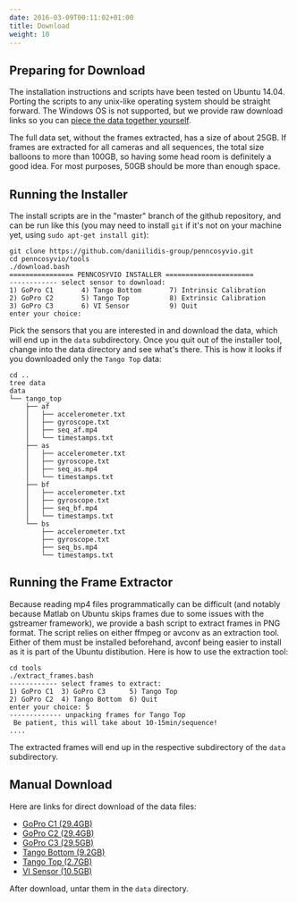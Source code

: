 ```yaml
---
date: 2016-03-09T00:11:02+01:00
title: Download
weight: 10
---
```


## Preparing for Download

The installation instructions and scripts have been tested on
Ubuntu 14.04. Porting the scripts to any unix-like operating system
should be straight forward. The Windows OS is not supported, but we
provide raw download links so you can [piece the data together
yourself](#manual_download).

The full data set, without the frames extracted, has a size of about 25GB. If frames are extracted for all cameras and all sequences, the total size balloons to more than 100GB, so having some head room is definitely a good idea. For most purposes, 50GB should be more than enough space.

## Running the Installer

The install scripts are in the "master" branch of the
github repository, and can be run like this (you may need to install
`git` if it's not on your machine yet, using `sudo apt-get install git`):

```nohighlight
git clone https://github.com/daniilidis-group/penncosyvio.git
cd penncosyvio/tools
./download.bash 
================ PENNCOSYVIO INSTALLER ======================
------------ select sensor to download:
1) GoPro C1		  4) Tango Bottom	    7) Intrinsic Calibration
2) GoPro C2		  5) Tango Top		    8) Extrinsic Calibration
3) GoPro C3		  6) VI Sensor		    9) Quit
enter your choice: 
```

Pick the sensors that you are interested in and download the
data, which will end up in the `data` subdirectory. Once you quit out
of the installer tool, change into the data directory and see what's
there. This is how it looks if you downloaded only the `Tango Top` data:

```nohighlight
cd ..
tree data
data
└── tango_top
    ├── af
    │   ├── accelerometer.txt
    │   ├── gyroscope.txt
    │   ├── seq_af.mp4
    │   └── timestamps.txt
    ├── as
    │   ├── accelerometer.txt
    │   ├── gyroscope.txt
    │   ├── seq_as.mp4
    │   └── timestamps.txt
    ├── bf
    │   ├── accelerometer.txt
    │   ├── gyroscope.txt
    │   ├── seq_bf.mp4
    │   └── timestamps.txt
    └── bs
        ├── accelerometer.txt
        ├── gyroscope.txt
        ├── seq_bs.mp4
        └── timestamps.txt
```



## Running the Frame Extractor

Because reading mp4 files programmatically can be difficult (and notably because Matlab on Ubuntu skips frames due to some issues with the gstreamer framework), we provide a bash script to extract frames in PNG format. The script relies on either ffmpeg or avconv as an extraction tool. Either of them must be installed beforehand, avconf being easier to install as it is part of the Ubuntu distibution. Here is how to use the extraction tool:

```nohighlight
cd tools
./extract_frames.bash
------------ select frames to extract:
1) GoPro C1	 3) GoPro C3	  5) Tango Top
2) GoPro C2	 4) Tango Bottom  6) Quit
enter your choice: 5
------------- unpacking frames for Tango Top
 Be patient, this will take about 10-15min/sequence!
....
```

The extracted frames will end up in the respective subdirectory of the `data` subdirectory.

## Manual Download

<a name="manual_download"></a>
Here are links for direct download of the data files:

- [GoPro C1 (29.4GB)](http://visiondata.cis.upenn.edu/penncosyvio/tarfiles/c1.tar)
- [GoPro C2 (29.4GB)](http://visiondata.cis.upenn.edu/penncosyvio/tarfiles/c2.tar)
- [GoPro C3 (29.5GB)](http://visiondata.cis.upenn.edu/penncosyvio/tarfiles/c3.tar)
- [Tango Bottom (9.2GB)](http://visiondata.cis.upenn.edu/penncosyvio/tarfiles/tango_bottom.tar)
- [Tango Top (2.7GB)](http://visiondata.cis.upenn.edu/penncosyvio/tarfiles/tango_top.tar)
- [VI Sensor (10.5GB)](http://visiondata.cis.upenn.edu/penncosyvio/tarfiles/visensor.tar)

After download, untar them in the `data` directory.